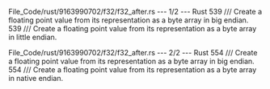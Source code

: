File_Code/rust/9163990702/f32/f32_after.rs --- 1/2 --- Rust
539     /// Create a floating point value from its representation as a byte array in big endian.                                                             539     /// Create a floating point value from its representation as a byte array in little endian.

File_Code/rust/9163990702/f32/f32_after.rs --- 2/2 --- Rust
554     /// Create a floating point value from its representation as a byte array in big endian.                                                             554     /// Create a floating point value from its representation as a byte array in native endian.

